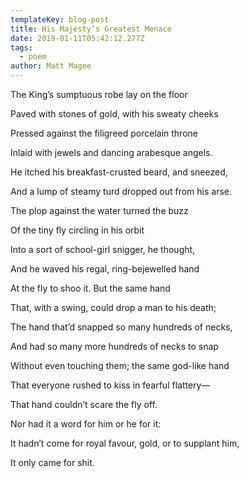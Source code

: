 ```yaml
---
templateKey: blog-post
title: His Majesty’s Greatest Menace
date: 2019-01-11T05:42:12.277Z
tags:
  - poem
author: Matt Magee
---
```

The King’s sumptuous robe lay on the floor

Paved with stones of gold, with his sweaty cheeks

Pressed against the filigreed porcelain throne

Inlaid with jewels and dancing arabesque angels.

He itched his breakfast-crusted beard, and sneezed,

And a lump of steamy turd dropped out from his arse.





The plop against the water turned the buzz

Of the tiny fly circling in his orbit

Into a sort of school-girl snigger, he thought,

And he waved his regal, ring-bejewelled hand

At the fly to shoo it. But the same hand

That, with a swing, could drop a man to his death;

The hand that’d snapped so many hundreds of necks,

And had so many more hundreds of necks to snap

Without even touching them; the same god-like hand

That everyone rushed to kiss in fearful flattery—

That hand couldn’t scare the fly off.

Nor had it a word for him or he for it:

It hadn’t come for royal favour, gold, or to supplant him,

It only came for shit.

